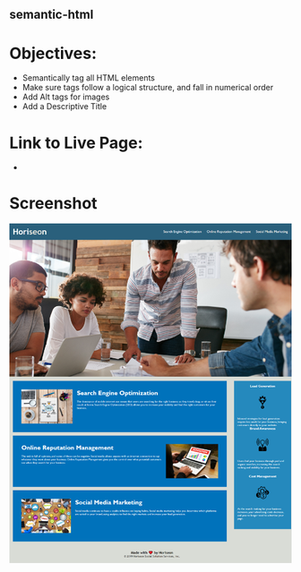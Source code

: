 ## semantic-html

# Objectives:
* Semantically tag all HTML elements
* Make sure tags follow a logical structure, and fall in numerical order
* Add Alt tags for images
* Add a Descriptive Title


# Link to Live Page:

*


# Screenshot

![screenshot-of-work](./assets/images/_C__Users_jakes_Documents_bootcampstuff_homework_semantic-html_index.html%20(1).png)

